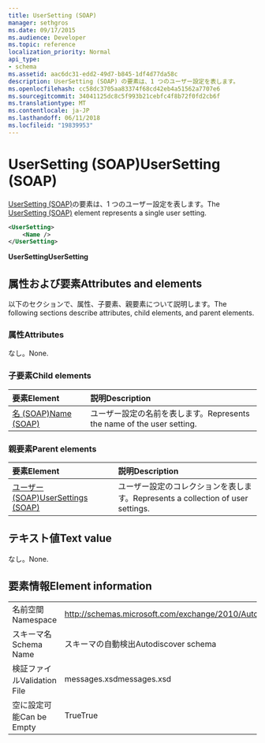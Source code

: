 ```yaml
---
title: UserSetting (SOAP)
manager: sethgros
ms.date: 09/17/2015
ms.audience: Developer
ms.topic: reference
localization_priority: Normal
api_type:
- schema
ms.assetid: aac6dc31-edd2-49d7-b845-1df4d77da58c
description: UserSetting (SOAP) の要素は、1 つのユーザー設定を表します。
ms.openlocfilehash: cc58dc3705aa83374f68cd42eb4a51562a7707e6
ms.sourcegitcommit: 34041125dc8c5f993b21cebfc4f8b72f0fd2cb6f
ms.translationtype: MT
ms.contentlocale: ja-JP
ms.lasthandoff: 06/11/2018
ms.locfileid: "19839953"
---
```

# <a name="usersetting-soap"></a><span data-ttu-id="ee514-103">UserSetting (SOAP)</span><span class="sxs-lookup"><span data-stu-id="ee514-103">UserSetting (SOAP)</span></span>

<span data-ttu-id="ee514-104">[UserSetting (SOAP)](usersetting-soap.md)の要素は、1 つのユーザー設定を表します。</span><span class="sxs-lookup"><span data-stu-id="ee514-104">The [UserSetting (SOAP)](usersetting-soap.md) element represents a single user setting.</span></span> 
  
```XML
<UserSetting>
    <Name />
</UserSetting>
```

 <span data-ttu-id="ee514-105">**UserSetting**</span><span class="sxs-lookup"><span data-stu-id="ee514-105">**UserSetting**</span></span>
## <a name="attributes-and-elements"></a><span data-ttu-id="ee514-106">属性および要素</span><span class="sxs-lookup"><span data-stu-id="ee514-106">Attributes and elements</span></span>

<span data-ttu-id="ee514-107">以下のセクションで、属性、子要素、親要素について説明します。</span><span class="sxs-lookup"><span data-stu-id="ee514-107">The following sections describe attributes, child elements, and parent elements.</span></span>
  
### <a name="attributes"></a><span data-ttu-id="ee514-108">属性</span><span class="sxs-lookup"><span data-stu-id="ee514-108">Attributes</span></span>

<span data-ttu-id="ee514-109">なし。</span><span class="sxs-lookup"><span data-stu-id="ee514-109">None.</span></span>
  
### <a name="child-elements"></a><span data-ttu-id="ee514-110">子要素</span><span class="sxs-lookup"><span data-stu-id="ee514-110">Child elements</span></span>

|<span data-ttu-id="ee514-111">**要素**</span><span class="sxs-lookup"><span data-stu-id="ee514-111">**Element**</span></span>|<span data-ttu-id="ee514-112">**説明**</span><span class="sxs-lookup"><span data-stu-id="ee514-112">**Description**</span></span>|
|:-----|:-----|
|[<span data-ttu-id="ee514-113">名 (SOAP)</span><span class="sxs-lookup"><span data-stu-id="ee514-113">Name (SOAP)</span></span>](name-soap.md) <br/> |<span data-ttu-id="ee514-114">ユーザー設定の名前を表します。</span><span class="sxs-lookup"><span data-stu-id="ee514-114">Represents the name of the user setting.</span></span>  <br/> |
   
### <a name="parent-elements"></a><span data-ttu-id="ee514-115">親要素</span><span class="sxs-lookup"><span data-stu-id="ee514-115">Parent elements</span></span>

|<span data-ttu-id="ee514-116">**要素**</span><span class="sxs-lookup"><span data-stu-id="ee514-116">**Element**</span></span>|<span data-ttu-id="ee514-117">**説明**</span><span class="sxs-lookup"><span data-stu-id="ee514-117">**Description**</span></span>|
|:-----|:-----|
|[<span data-ttu-id="ee514-118">ユーザー (SOAP)</span><span class="sxs-lookup"><span data-stu-id="ee514-118">UserSettings (SOAP)</span></span>](usersettings-soap.md) <br/> |<span data-ttu-id="ee514-119">ユーザー設定のコレクションを表します。</span><span class="sxs-lookup"><span data-stu-id="ee514-119">Represents a collection of user settings.</span></span>  <br/> |
   
## <a name="text-value"></a><span data-ttu-id="ee514-120">テキスト値</span><span class="sxs-lookup"><span data-stu-id="ee514-120">Text value</span></span>

<span data-ttu-id="ee514-121">なし。</span><span class="sxs-lookup"><span data-stu-id="ee514-121">None.</span></span>
  
## <a name="element-information"></a><span data-ttu-id="ee514-122">要素情報</span><span class="sxs-lookup"><span data-stu-id="ee514-122">Element information</span></span>

|||
|:-----|:-----|
|<span data-ttu-id="ee514-123">名前空間</span><span class="sxs-lookup"><span data-stu-id="ee514-123">Namespace</span></span>  <br/> |http://schemas.microsoft.com/exchange/2010/Autodiscover  <br/> |
|<span data-ttu-id="ee514-124">スキーマ名</span><span class="sxs-lookup"><span data-stu-id="ee514-124">Schema Name</span></span>  <br/> |<span data-ttu-id="ee514-125">スキーマの自動検出</span><span class="sxs-lookup"><span data-stu-id="ee514-125">Autodiscover schema</span></span>  <br/> |
|<span data-ttu-id="ee514-126">検証ファイル</span><span class="sxs-lookup"><span data-stu-id="ee514-126">Validation File</span></span>  <br/> |<span data-ttu-id="ee514-127">messages.xsd</span><span class="sxs-lookup"><span data-stu-id="ee514-127">messages.xsd</span></span>  <br/> |
|<span data-ttu-id="ee514-128">空に設定可能</span><span class="sxs-lookup"><span data-stu-id="ee514-128">Can be Empty</span></span>  <br/> |<span data-ttu-id="ee514-129">True</span><span class="sxs-lookup"><span data-stu-id="ee514-129">True</span></span>  <br/> |
   

